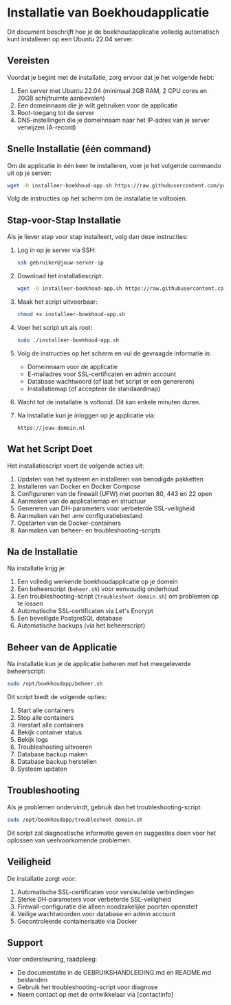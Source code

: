# Installatie van Boekhoudapplicatie

Dit document beschrijft hoe je de boekhoudapplicatie volledig automatisch kunt installeren op een Ubuntu 22.04 server.

## Vereisten

Voordat je begint met de installatie, zorg ervoor dat je het volgende hebt:

1. Een server met Ubuntu 22.04 (minimaal 2GB RAM, 2 CPU cores en 20GB schijfruimte aanbevolen)
2. Een domeinnaam die je wilt gebruiken voor de applicatie
3. Root-toegang tot de server
4. DNS-instellingen die je domeinnaam naar het IP-adres van je server verwijzen (A-record)

## Snelle Installatie (één command)

Om de applicatie in één keer te installeren, voer je het volgende commando uit op je server:

```bash
wget -O installeer-boekhoud-app.sh https://raw.githubusercontent.com/yourusername/boekhoudapp/main/installeer-boekhoud-app.sh && chmod +x installeer-boekhoud-app.sh && sudo ./installeer-boekhoud-app.sh
```

Volg de instructies op het scherm om de installatie te voltooien.

## Stap-voor-Stap Installatie

Als je liever stap voor stap installeert, volg dan deze instructies:

1. Log in op je server via SSH:
   ```bash
   ssh gebruiker@jouw-server-ip
   ```

2. Download het installatiescript:
   ```bash
   wget -O installeer-boekhoud-app.sh https://raw.githubusercontent.com/yourusername/boekhoudapp/main/installeer-boekhoud-app.sh
   ```

3. Maak het script uitvoerbaar:
   ```bash
   chmod +x installeer-boekhoud-app.sh
   ```

4. Voer het script uit als root:
   ```bash
   sudo ./installeer-boekhoud-app.sh
   ```

5. Volg de instructies op het scherm en vul de gevraagde informatie in:
   - Domeinnaam voor de applicatie
   - E-mailadres voor SSL-certificaten en admin account
   - Database wachtwoord (of laat het script er een genereren)
   - Installatiemap (of accepteer de standaardmap)

6. Wacht tot de installatie is voltooid. Dit kan enkele minuten duren.

7. Na installatie kun je inloggen op je applicatie via:
   ```
   https://jouw-domein.nl
   ```

## Wat het Script Doet

Het installatiescript voert de volgende acties uit:

1. Updaten van het systeem en installeren van benodigde pakketten
2. Installeren van Docker en Docker Compose
3. Configureren van de firewall (UFW) met poorten 80, 443 en 22 open
4. Aanmaken van de applicatiemap en structuur
5. Genereren van DH-parameters voor verbeterde SSL-veiligheid
6. Aanmaken van het .env configuratiebestand
7. Opstarten van de Docker-containers
8. Aanmaken van beheer- en troubleshooting-scripts

## Na de Installatie

Na installatie krijg je:

1. Een volledig werkende boekhoudapplicatie op je domein
2. Een beheerscript (`beheer.sh`) voor eenvoudig onderhoud
3. Een troubleshooting-script (`troubleshoot-domain.sh`) om problemen op te lossen
4. Automatische SSL-certificaten via Let's Encrypt
5. Een beveiligde PostgreSQL database
6. Automatische backups (via het beheerscript)

## Beheer van de Applicatie

Na installatie kun je de applicatie beheren met het meegeleverde beheerscript:

```bash
sudo /opt/boekhoudapp/beheer.sh
```

Dit script biedt de volgende opties:

1. Start alle containers
2. Stop alle containers
3. Herstart alle containers
4. Bekijk container status
5. Bekijk logs
6. Troubleshooting uitvoeren
7. Database backup maken
8. Database backup herstellen
9. Systeem updaten

## Troubleshooting

Als je problemen ondervindt, gebruik dan het troubleshooting-script:

```bash
sudo /opt/boekhoudapp/troubleshoot-domain.sh
```

Dit script zal diagnostische informatie geven en suggesties doen voor het oplossen van veelvoorkomende problemen.

## Veiligheid

De installatie zorgt voor:

1. Automatische SSL-certificaten voor versleutelde verbindingen
2. Sterke DH-parameters voor verbeterde SSL-veiligheid
3. Firewall-configuratie die alleen noodzakelijke poorten openstelt
4. Veilige wachtwoorden voor database en admin account
5. Gecontroleerde containerisatie via Docker

## Support

Voor ondersteuning, raadpleeg:

- De documentatie in de GEBRUIKSHANDLEIDING.md en README.md bestanden
- Gebruik het troubleshooting-script voor diagnose
- Neem contact op met de ontwikkelaar via [contactinfo]